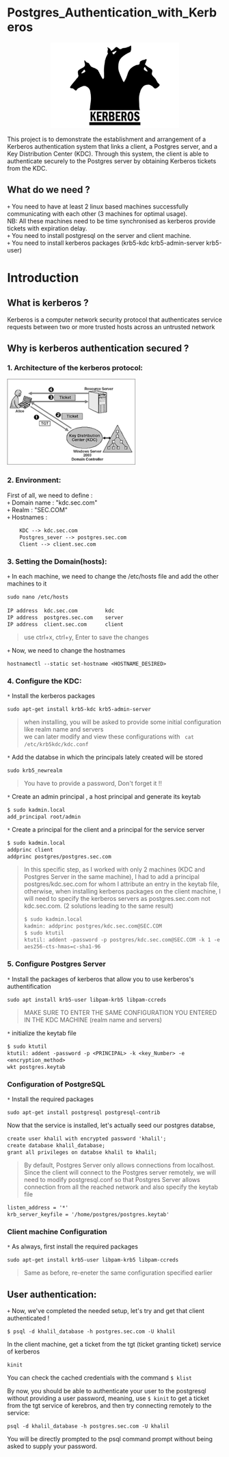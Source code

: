 # Postgres_Authentication_with_Kerberos

<p align="center">
<img src="https://github.com/khalilsellamii/kerberos-with-postgres/blob/main/kerberos_icon.gif" alt="Alt text" width="300" height="200">
</p>


This project is to demonstrate the establishment and arrangement of a Kerberos authentication system that links a client, a Postgres server, and a Key Distribution Center (KDC). Through this system, the client is able to authenticate securely to the Postgres server by obtaining Kerberos tickets from the KDC.

## What do we need ?

`+` You need to have at least 2 linux based machines successfully communicating with each other (3 machines for optimal usage).  
NB: All these machines need to be time synchronised as kerberos provide tickets with expiration delay.  
`+` You need to install postgresql on the server and client machine.  
`+` You need to install kerberos packages (krb5-kdc krb5-admin-server krb5-user)

# Introduction

## What is kerberos ?
Kerberos is a computer network security protocol that authenticates service requests between two or more trusted hosts across an untrusted network

## Why is kerberos authentication secured ?

### 1. Architecture of the kerberos protocol:

<img src="https://github.com/khalilsellamii/kerberos-with-postgres/blob/main/kerberos_architecture.png" alt="Alt text" width="300" height="200">


### 2. Environment:
First of all, we need to define :  
  `+` Domain name : "kdc.sec.com"  
  `+` Realm : "SEC.COM"  
  `+` Hostnames :   
  
        KDC --> kdc.sec.com  
        Postgres_sever --> postgres.sec.com  
        Client --> client.sec.com  
       
### 3. Setting the Domain(hosts):
`+` In each machine, we need to change the /etc/hosts file and add the other machines to it

```
sudo nano /etc/hosts

IP address  kdc.sec.com         kdc
IP address  postgres.sec.com    server
IP address  client.sec.com      client
```
> use ctrl+x, ctrl+y, Enter to save the changes

`+` Now, we need to change the hostnames
```
hostnamectl --static set-hostname <HOSTNAME_DESIRED>
```

### 4. Configure the KDC:

`*` Install the kerberos packages
```
sudo apt-get install krb5-kdc krb5-admin-server
```
> when installing, you will be asked to provide some initial configuration like realm name and servers  
> we can later modify and view these configurations with ``` cat /etc/krb5kdc/kdc.conf```

`*` Add the databse in which the principals lately created will be stored
```
sudo krb5_newrealm
```
> You have to provide a password, Don't forget it !!

`*` Create an admin principal , a host principal and generate its keytab
```
$ sudo kadmin.local 
add_principal root/admin
```
`*` Create a principal for the client and a principal for the service server
```
$ sudo kadmin.local
addprinc client
addprinc postgres/postgres.sec.com
```
> In this specific step, as I worked with only 2 machines (KDC and Postgres Server in the same machine), I had to add a principal postgres/kdc.sec.com for whom I attribute an entry in the keytab file, otherwise, when installing kerberos packages on the client machine, I will need to specify the kerberos servers as postgres.sec.com not kdc.sec.com. (2 solutions leading to the same result)
> ```
> $ sudo kadmin.local
> kadmin: addprinc postgres/kdc.sec.com@SEC.COM 
> $ sudo ktutil
> ktutil: addent -password -p postgres/kdc.sec.com@SEC.COM -k 1 -e aes256-cts-hmas=c-sha1-96
> ```

### 5. Configure Postgres Server

`*` Install the packages of kerberos that allow you to use kerberos's authentification 
```
sudo apt install krb5-user libpam-krb5 libpam-ccreds
```

> MAKE SURE TO ENTER THE SAME CONFIGURATION YOU ENTERED IN THE KDC MACHINE (realm name and servers)

`*` initialize the keytab file
```
$ sudo ktutil
ktutil: addent -password -p <PRINCIPAL> -k <key_Number> -e <encryption_method>
wkt postgres.keytab
```


### Configuration of PostgreSQL

`*` Install the required packages
```
sudo apt-get install postgresql postgresql-contrib
```
Now that the service is installed, let's actually seed our postgres databse,
```
create user khalil with encrypted password 'khalil';  
create database khalil_database;  
grant all privileges on databse khalil to khalil;  
```

> By default, Postgres Server only allows connections from localhost. Since the client will connect to the Postgres server remotely, we will need to modify postgresql.conf so that Postgres Server allows connection from all the reached network and also specify the keytab file
```
listen_address = '*'
krb_server_keyfile = '/home/postgres/postgres.keytab'
``` 
### Client machine Configuration

`*` As always, first install the required packages
```
sudo apt-get install krb5-user libpam-krb5 libpam-ccreds
```
> Same as before, re-eneter the same configuration specified earlier

## User authentication:
`+` Now, we've completed the needed setup, let's try and get that client authenticated !
```
$ psql -d khalil_database -h postgres.sec.com -U khalil 
```

In the client machine, get a ticket from the tgt (ticket granting ticket) service of kerberos
```
kinit
```
You can check the cached credentials with the command ```$ klist ```


By now, you should be able to authenticate your user to the postgresql without providing a user password, meaning, use ```$ kinit``` to get a ticket from the tgt service of kerebros, and then try connecting remotely to the service:
```
psql -d khalil_database -h postgres.sec.com -U khalil
```
You will be directly prompted to the psql command prompt without being asked to supply your password.




































